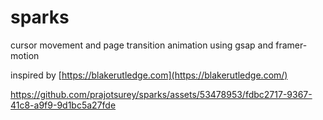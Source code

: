 # sparks
cursor movement and page transition animation using gsap and framer-motion


inspired by [https://blakerutledge.com](https://blakerutledge.com/)

https://github.com/prajotsurey/sparks/assets/53478953/fdbc2717-9367-41c8-a9f9-9d1bc5a27fde
